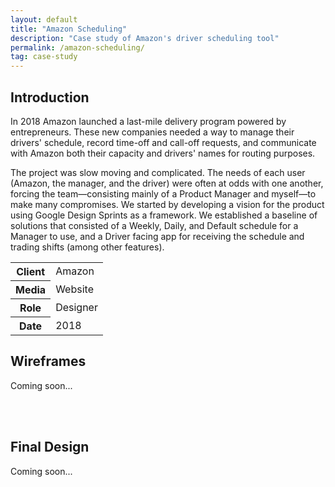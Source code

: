 ```yaml
---
layout: default
title: "Amazon Scheduling"
description: "Case study of Amazon's driver scheduling tool"
permalink: /amazon-scheduling/
tag: case-study
---
```


<section>
	<h2 class="visually-hidden">Introduction</h2>
	<div>
		<p>In 2018 Amazon launched a last-mile delivery program powered by entrepreneurs. These new companies needed a way to manage their drivers' schedule, record time-off and call-off requests, and communicate with Amazon both their capacity and drivers' names for routing purposes.</p>
		<p>The project was slow moving and complicated. The needs of each user (Amazon, the manager, and the driver) were often at odds with one another, forcing the team&mdash;consisting mainly of a Product Manager and myself&mdash;to make many compromises. We started by developing a vision for the product using Google Design Sprints as a framework. We established a baseline of solutions that consisted of a Weekly, Daily, and Default schedule for a Manager to use, and a Driver facing app for receiving the schedule and trading shifts (among other features).</p>
	</div>
	<div>
		<table>
			<tbody>
				<tr>
					<th>Client</th>
					<td>Amazon</td>
				</tr>
				<tr>
					<th>Media</th>
					<td>Website</td>
				</tr>
				<tr>
					<th>Role</th>
					<td>Designer</td>
				</tr>
				<tr>
					<th>Date</th>
					<td>2018</td>
				</tr>
			</tbody>
		</table>
	</div>
</section>
<section>
	<div>
		<h2>Wireframes</h2>
		<p>Coming soon...</p>
	</div>
	<div>
		&nbsp;
	</div>
	<div>
		&nbsp;
	</div>
</section>
<section>
	<div>
		<h2>Final Design</h2>
		<p>Coming soon...</p>
	</div>
	<div class="span-2">
		&nbsp;
	</div>
</section>
